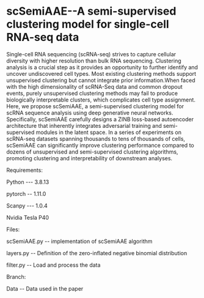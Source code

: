 # scSemiAAE--A semi-supervised clustering model for single-cell RNA-seq data
Single-cell RNA sequencing (scRNA-seq) strives to capture cellular diversity with higher resolution than bulk RNA sequencing. Clustering analysis is a crucial step as it provides an opportunity to further identify and uncover undiscovered cell types. Most existing clustering methods support unsupervised clustering but cannot integrate prior information.When faced with the high dimensionality of scRNA-Seq data and common dropout events, purely unsupervised clustering methods may fail to produce biologically interpretable clusters, which complicates cell type assignment. Here, we propose scSemiAAE, a semi-supervised clustering model for scRNA sequence analysis using deep generative neural networks. Specifically, scSemiAAE carefully designs a ZINB loss-based autoencoder architecture that inherently integrates adversarial training and semi-supervised modules in the latent space. In a series of experiments on scRNA-seq datasets spanning thousands to tens of thousands of cells, scSemiAAE can significantly improve clustering performance compared to dozens of unsupervised and semi-supervised clustering algorithms, promoting clustering and interpretability of downstream analyses.

Requirements:

Python --- 3.8.13

pytorch -- 1.11.0

Scanpy --- 1.0.4

Nvidia Tesla P40

Files:

scSemiAAE.py -- implementation of scSemiAAE algorithm

layers.py -- Definition of the zero-inflated negative binomial distribution

filter.py -- Load and process the data

Branch:

Data -- Data used in the paper
